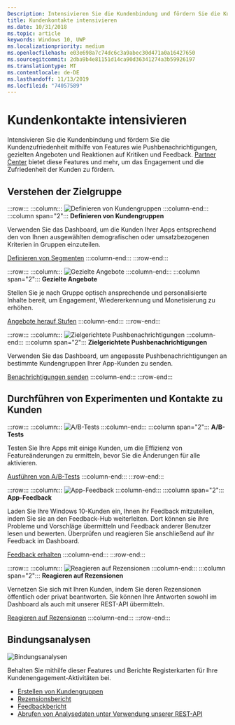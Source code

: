 ```yaml
---
Description: Intensivieren Sie die Kundenbindung und fördern Sie die Kundenzufriedenheit mithilfe von Features wie Benachrichtigungen, zielgerichteten Angeboten und Reaktionen auf Kritiken und Feedback usw.
title: Kundenkontakte intensivieren
ms.date: 10/31/2018
ms.topic: article
keywords: Windows 10, UWP
ms.localizationpriority: medium
ms.openlocfilehash: e03e698a7c74dc6c3a9abec30d471a0a16427650
ms.sourcegitcommit: 2dba9b4e81151d14ca90d36341274a3b59926197
ms.translationtype: MT
ms.contentlocale: de-DE
ms.lasthandoff: 11/13/2019
ms.locfileid: "74057589"
---
```

# <a name="engage-with-your-customers"></a>Kundenkontakte intensivieren

Intensivieren Sie die Kundenbindung und fördern Sie die Kundenzufriedenheit mithilfe von Features wie Pushbenachrichtigungen, gezielten Angeboten und Reaktionen auf Kritiken und Feedback. [Partner Center](https://partner.microsoft.com/dashboard) bietet diese Features und mehr, um das Engagement und die Zufriedenheit der Kunden zu fördern.

## <a name="understand-your-audience"></a>Verstehen der Zielgruppe

:::row:::
    :::column:::
        ![Definieren von Kundengruppen](images/engage-pie-chart.png)
    :::column-end:::
    :::column span="2":::
**Definieren von Kundengruppen**

Verwenden Sie das Dashboard, um die Kunden Ihrer Apps entsprechend den von Ihnen ausgewählten demografischen oder umsatzbezogenen Kriterien in Gruppen einzuteilen. 

[Definieren von Segmenten](create-customer-segments.md)
    :::column-end:::
:::row-end:::

:::row:::
    :::column:::
        ![Gezielte Angebote](images/engage-phone-truck.png)
    :::column-end:::
    :::column span="2":::
**Gezielte Angebote**

Stellen Sie je nach Gruppe optisch ansprechende und personalisierte Inhalte bereit, um Engagement, Wiedererkennung und Monetisierung zu erhöhen.

[Angebote herauf Stufen](use-targeted-offers-to-maximize-engagement-and-conversions.md)
    :::column-end:::
:::row-end:::

:::row:::
    :::column:::
        ![Zielgerichtete Pushbenachrichtigungen](images/engage-push-notifications.png)
    :::column-end:::
    :::column span="2":::
**Zielgerichtete Pushbenachrichtigungen**

Verwenden Sie das Dashboard, um angepasste Pushbenachrichtigungen an bestimmte Kundengruppen Ihrer App-Kunden zu senden.

[Benachrichtigungen senden](send-push-notifications-to-your-apps-customers.md)
    :::column-end:::
:::row-end:::

## <a name="run-experiments-and-connect-with-customers"></a>Durchführen von Experimenten und Kontakte zu Kunden

:::row:::
    :::column:::
        ![A/B-Tests](images/engage-start-menu.png)
    :::column-end:::
    :::column span="2":::
**A/B-Tests**

Testen Sie Ihre Apps mit einige Kunden, um die Effizienz von Featureänderungen zu ermitteln, bevor Sie die Änderungen für alle aktivieren.

[Ausführen von A/B-Tests](../monetize/run-app-experiments-with-a-b-testing.md)
    :::column-end:::
:::row-end:::

:::row:::
    :::column:::
        ![App-Feedback](images/engage-feedback.png)
    :::column-end:::
    :::column span="2":::
**App-Feedback**

Laden Sie Ihre Windows 10-Kunden ein, Ihnen ihr Feedback mitzuteilen, indem Sie sie an den Feedback-Hub weiterleiten. Dort können sie ihre Probleme und Vorschläge übermitteln und Feedback anderer Benutzer lesen und bewerten. Überprüfen und reagieren Sie anschließend auf ihr Feedback im Dashboard.

[Feedback erhalten](respond-to-customer-feedback.md)
    :::column-end:::
:::row-end:::

:::row:::
    :::column:::
        ![Reagieren auf Rezensionen](images/ads-community-campaign.png)
    :::column-end:::
    :::column span="2":::
**Reagieren auf Rezensionen**

Vernetzen Sie sich mit Ihren Kunden, indem Sie deren Rezensionen öffentlich oder privat beantworten. Sie können Ihre Antworten sowohl im Dashboard als auch mit unserer REST-API übermitteln.

[Reagieren auf Rezensionen](respond-to-customer-reviews.md)
    :::column-end:::
:::row-end:::

## <a name="engagement-analytics"></a>Bindungsanalysen

![Bindungsanalysen](images/engage-analytics.png)

Behalten Sie mithilfe dieser Features und Berichte Registerkarten für Ihre Kundenengagement-Aktivitäten bei.

- [Erstellen von Kundengruppen](create-customer-groups.md)
- [Rezensionsbericht](reviews-report.md)
- [Feedbackbericht](feedback-report.md)
- [Abrufen von Analysedaten unter Verwendung unserer REST-API](../monetize/access-analytics-data-using-windows-store-services.md)
